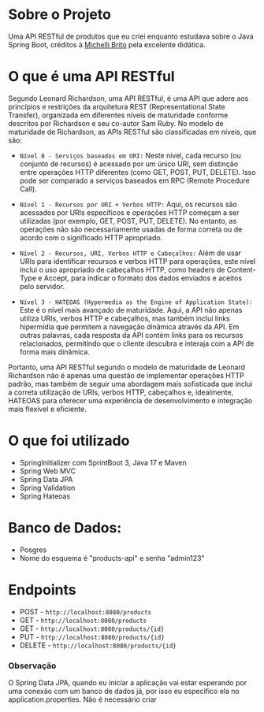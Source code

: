 # Sobre o Projeto
Uma API RESTful de produtos que eu criei enquanto estudava sobre o Java Spring Boot, créditos à [Michelli Brito](https://www.youtube.com/watch?v=wlYvA2b1BWI) pela excelente didática.

# O que é uma API RESTful
Segundo Leonard Richardson, uma API RESTful, é uma API que adere aos princípios e restrições da arquitetura REST (Representational State Transfer), organizada em diferentes níveis de maturidade conforme descritos por Richardson e seu co-autor Sam Ruby.
No modelo de maturidade de Richardson, as APIs RESTful são classificadas em níveis, que são:
* ```Nível 0 - Serviços baseados em URI:``` Neste nível, cada recurso (ou conjunto de recursos) é acessado por um único URI, sem distinção entre operações HTTP diferentes (como GET, POST, PUT, DELETE). Isso pode ser comparado a serviços baseados em RPC (Remote Procedure Call).

* ```Nível 1 - Recursos por URI + Verbos HTTP:``` Aqui, os recursos são acessados por URIs específicos e operações HTTP começam a ser utilizadas (por exemplo, GET, POST, PUT, DELETE). No entanto, as operações não são necessariamente usadas de forma correta ou de acordo com o significado HTTP apropriado.

* ```Nível 2 - Recursos, URI, Verbos HTTP e Cabeçalhos:``` Além de usar URIs para identificar recursos e verbos HTTP para operações, este nível inclui o uso apropriado de cabeçalhos HTTP, como headers de Content-Type e Accept, para indicar o formato dos dados enviados e aceitos pelo servidor.

* ```Nível 3 - HATEOAS (Hypermedia as the Engine of Application State):``` Este é o nível mais avançado de maturidade. Aqui, a API não apenas utiliza URIs, verbos HTTP e cabeçalhos, mas também inclui links hipermídia que permitem a navegação dinâmica através da API. Em outras palavras, cada resposta da API contém links para os recursos relacionados, permitindo que o cliente descubra e interaja com a API de forma mais dinâmica.

Portanto, uma API RESTful segundo o modelo de maturidade de Leonard Richardson não é apenas uma questão de implementar operações HTTP padrão, mas também de seguir uma abordagem mais sofisticada que inclui a correta utilização de URIs, verbos HTTP, cabeçalhos e, idealmente, HATEOAS para oferecer uma experiência de desenvolvimento e integração mais flexível e eficiente.

# O que foi utilizado
* SpringInitializer com SprintBoot 3, Java 17 e Maven
* Spring Web MVC
* Spring Data JPA
* Spring Validation
* Spring Hateoas

# Banco de Dados:
* Posgres
* Nome do esquema é "products-api" e senha "admin123"

# Endpoints
* POST   - ```http://localhost:8080/products```
* GET    - ```http://localhost:8080/products```
* GET    - ```http://localhost:8080/products/{id}```
* PUT    - ```http://localhost:8080/products/{id}```
* DELETE - ```http://localhost:8080/products/{id}```

### Observação
O Spring Data JPA, quando eu iniciar a aplicação vai estar esperando por uma conexão com um banco de dados já, por isso eu especifico ela no application.properties. Não é necessário criar    